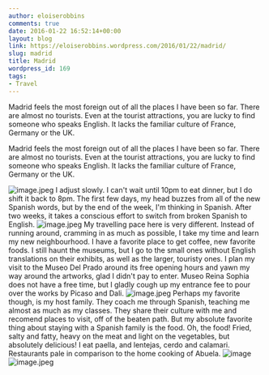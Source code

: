 ```yaml
---
author: eloiserobbins
comments: true
date: 2016-01-22 16:52:14+00:00
layout: blog
link: https://eloiserobbins.wordpress.com/2016/01/22/madrid/
slug: madrid
title: Madrid
wordpress_id: 169
tags:
- Travel
---
```


Madrid feels the most foreign out of all the places I have been so far. There are almost no tourists. Even at the tourist attractions, you are lucky to find someone who speaks English. It lacks the familiar culture of France, Germany or the UK.


Madrid feels the most foreign out of all the places I have been so far. There are almost no tourists. Even at the tourist attractions, you are lucky to find someone who speaks English. It lacks the familiar culture of France, Germany or the UK.

![image.jpeg](https://eloiserobbins.files.wordpress.com/2016/01/image29.jpeg)
I adjust slowly. I can't wait until 10pm to eat dinner, but I do shift it back to 8pm. The first few days, my head buzzes from all of the new Spanish words, but by the end of the week, I'm thinking in Spanish. After two weeks, it takes a conscious effort to switch from broken Spanish to English.
![image.jpeg](https://eloiserobbins.files.wordpress.com/2016/01/image27.jpeg)
My travelling pace here is very different. Instead of running around, cramming in as much as possible, I take my time and learn my new neighbourhood. I have a favorite place to get coffee, new favorite foods. I still haunt the museums, but I go to the small ones without English translations on their exhibits, as well as the larger, touristy ones. I plan my visit to the Museo Del Prado around its free opening hours and yawn my way around the artworks, glad I didn't pay to enter. Museo Reina Sophia does not have a free time, but I gladly cough up my entrance fee to pour over the works by Picaso and Dali.
![image.jpeg](https://eloiserobbins.files.wordpress.com/2016/01/image31.jpeg)
Perhaps my favorite though, is my host family. They coach me through Spanish, teaching me almost as much as my classes. They share their culture with me and recomend places to visit, off of the beaten path. But my absolute favorite thing about staying with a Spanish family is the food. Oh, the food! Fried, salty and fatty, heavy on the meat and light on the vegetables, but absolutely delicious! I eat paella, and lentejas, cerdo and calamari. Restaurants pale in comparison to the home cooking of Abuela.
![image](https://eloiserobbins.files.wordpress.com/2016/01/image24.jpeg)
![image.jpeg](https://eloiserobbins.files.wordpress.com/2016/01/image28.jpeg)
